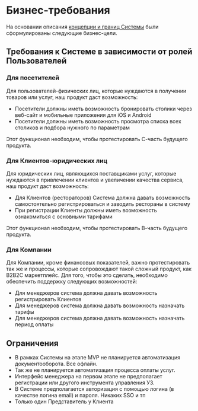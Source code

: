 # Бизнес-требования

На основании описания [концепции и границ Системы](../requirements/concepts-and-borders.md) были сформулированы следующие бизнес-цели.

## Требования к Системе в зависимости от ролей Пользователей

### Для посетителей

Для пользователей-физических лиц, которые нуждаются в получении товаров или услуг, наш продукт даст возможность:

* Посетители должны иметь возможность бронировать столики через веб-сайт и мобильные приложения для iOS и Android
* Посетители должны иметь возможность просмотра списка всех столиков и подбора нужного по параметрам

Этот функционал необходим, чтобы протестировать С-часть будущего продукта.

### Для Клиентов-юридических лиц

Для юридических лиц, являющихся поставщиками услуг, которые нуждаются в привлечении клиентов и увеличении качества сервиса, наш продукт даст возможность:

* Для Клиентов (рестораторов) Система должна давать возможность самостоятельно регистрироваться и заводить рестораны в систему
* При регистрации Клиенты должны иметь возможность ознакомиться с основными тарифами

Этот функционал необходим, чтобы протестировать В-часть будущего продукта.

### Для Компании

Для Компании, кроме финансовых показателей, важно протестировать так же и процессы, которые сопровождают такой сложный продукт, как В2В2С маркетплейс. Для того, чтобы это сделать, необходимо обеспечить поддержку следующих возможностей:

* Для менеджеров система должна давать возможность регистрировать Клиентов
* Для менеджеров система должна давать возможность назначать тарифы
* Для менеджеров система должна давать возможность назначать период оплаты

## Ограничения

* В рамках Системы на этапе MVP не планируется автоматизация документооборота. Все офлайн.
* Так же не планируется автоматизация процесса оплаты услуг.
* Интерфейс менеджера на первом этапе не предполагает регистрации или другого инструмента управления УЗ.
* В Системе предполагается авторизация с помощью логина (в качестве логина email) и пароля. Никаких SSO и тп
* Только один Представитель у Клиента
